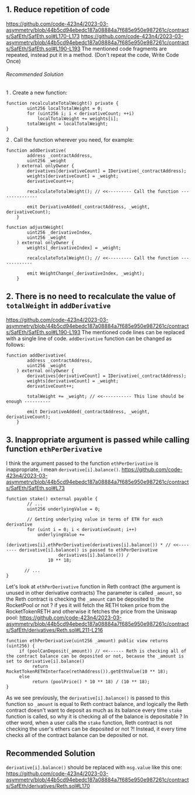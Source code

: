 ## 1. Reduce repetition of code
https://github.com/code-423n4/2023-03-asymmetry/blob/44b5cd94ebedc187a08884a7f685e950e987261c/contracts/SafEth/SafEth.sol#L170-L173
https://github.com/code-423n4/2023-03-asymmetry/blob/44b5cd94ebedc187a08884a7f685e950e987261c/contracts/SafEth/SafEth.sol#L190-L193
The mentioned code fragments are repeated, instead put it in a method. (Don't repeat the code, Write Code Once)

###### Recommended Solution
1 . Create a new function:
```
function recalculateTotalWeight() private {
        uint256 localTotalWeight = 0;
        for (uint256 i; i < derivativeCount; ++i)
            localTotalWeight += weights[i];
        totalWeight = localTotalWeight;
}
```
2 . Call the function wherever you need, for example:
```
function addDerivative(
        address _contractAddress,
        uint256 _weight
    ) external onlyOwner {
        derivatives[derivativeCount] = IDerivative(_contractAddress);
        weights[derivativeCount] = _weight;
        derivativeCount++;

        recalculateTotalWeight(); // <<--------- Call the function ---------------

        emit DerivativeAdded(_contractAddress, _weight, derivativeCount);
    }
```

```
function adjustWeight(
        uint256 _derivativeIndex,
        uint256 _weight
    ) external onlyOwner {
        weights[_derivativeIndex] = _weight;
        
        recalculateTotalWeight(); // <<--------- Call the function -------------

        emit WeightChange(_derivativeIndex, _weight);
    }
```

## 2. There is no need to recalculate the value of `totalWeight` in `addDerivative`
https://github.com/code-423n4/2023-03-asymmetry/blob/44b5cd94ebedc187a08884a7f685e950e987261c/contracts/SafEth/SafEth.sol#L190-L193
The mentioned code lines can be replaced with a single line of code.
`addDerivative` function can be changed as follows:
```
function addDerivative(
        address _contractAddress,
        uint256 _weight
    ) external onlyOwner {
        derivatives[derivativeCount] = IDerivative(_contractAddress);
        weights[derivativeCount] = _weight;
        derivativeCount++;

        totalWeight += _weight; // <<----------- This line should be enough ----------

        emit DerivativeAdded(_contractAddress, _weight, derivativeCount);
    }
```

## 3. Inappropriate argument is passed while calling function `ethPerDerivative`
I think the argument passed to the function `ethPerDerivative` is inappropriate, i mean `derivative[i].balance()`.
https://github.com/code-423n4/2023-03-asymmetry/blob/44b5cd94ebedc187a08884a7f685e950e987261c/contracts/SafEth/SafEth.sol#L73
```
function stake() external payable {
        // ...
        uint256 underlyingValue = 0;

        // Getting underlying value in terms of ETH for each derivative
        for (uint i = 0; i < derivativeCount; i++)
            underlyingValue +=
                (derivatives[i].ethPerDerivative(derivatives[i].balance()) * // <<-------- derivative[i].balance() is passed to ethPerDerivative
                    derivatives[i].balance()) /
                10 ** 18;
          
       // ...
}
```

Let's look at `ethPerDerivative` function in Reth contract (the argument is unused in other derivative contracts)
The parameter is called `_amount`, so the Reth contract is checking the `_amount` can be deposited to the RocketPool or not ? if yes it will fetch the RETH token price from the RocketTokenRETH and otherwise it fetches the price from the Uniswap pool:
https://github.com/code-423n4/2023-03-asymmetry/blob/44b5cd94ebedc187a08884a7f685e950e987261c/contracts/SafEth/derivatives/Reth.sol#L211-L216
```
function ethPerDerivative(uint256 _amount) public view returns (uint256) {
     if (poolCanDeposit(_amount)) // <<------ Reth is checking all of the contract balance can be deposited or not, because the _amount is set to derivative[i].balance()
          return RocketTokenRETHInterface(rethAddress()).getEthValue(10 ** 18);
     else 
          return (poolPrice() * 10 ** 18) / (10 ** 18);
}
```
As we see previously, the `derivative[i].balance()` is passed to this function so `_amount` is equal to Reth contract balance, and logically the Reth contract doesn't want to deposit as much as its balance every time `stake` function is called, so why it is checking all of the balance is depositable ?
In other word, when a user calls the `stake` function, Reth contract is not checking the user's ethers can be deposited or not ?! Instead, it every time checks all of the contract balance can be deposited or not.

## Recommended Solution
`derivative[i].balance()` should be replaced with `msg.value` like this one:
https://github.com/code-423n4/2023-03-asymmetry/blob/44b5cd94ebedc187a08884a7f685e950e987261c/contracts/SafEth/derivatives/Reth.sol#L170